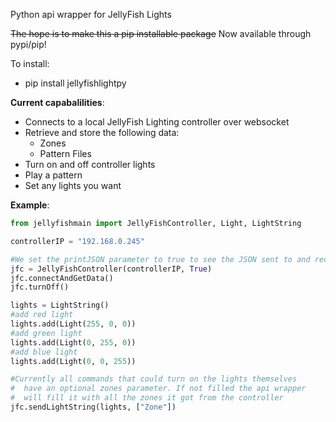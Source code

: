 Python api wrapper for JellyFish Lights

~~The hope is to make this a pip installable package~~
Now available through pypi/pip!

To install:
- pip install jellyfishlightpy

**Current capabalilities**: 
- Connects to a local JellyFish Lighting controller over websocket
- Retrieve and store the following data:
    - Zones
    - Pattern Files
- Turn on and off controller lights
- Play a pattern
- Set any lights you want

**Example**:
```python
from jellyfishmain import JellyFishController, Light, LightString

controllerIP = "192.168.0.245"

#We set the printJSON parameter to true to see the JSON sent to and recieved from the controller
jfc = JellyFishController(controllerIP, True)
jfc.connectAndGetData()
jfc.turnOff()

lights = LightString()
#add red light
lights.add(Light(255, 0, 0))
#add green light
lights.add(Light(0, 255, 0))
#add blue light
lights.add(Light(0, 0, 255))

#Currently all commands that could turn on the lights themselves
#  have an optional zones parameter. If not filled the api wrapper
#  will fill it with all the zones it got from the controller
jfc.sendLightString(lights, ["Zone"])

```
